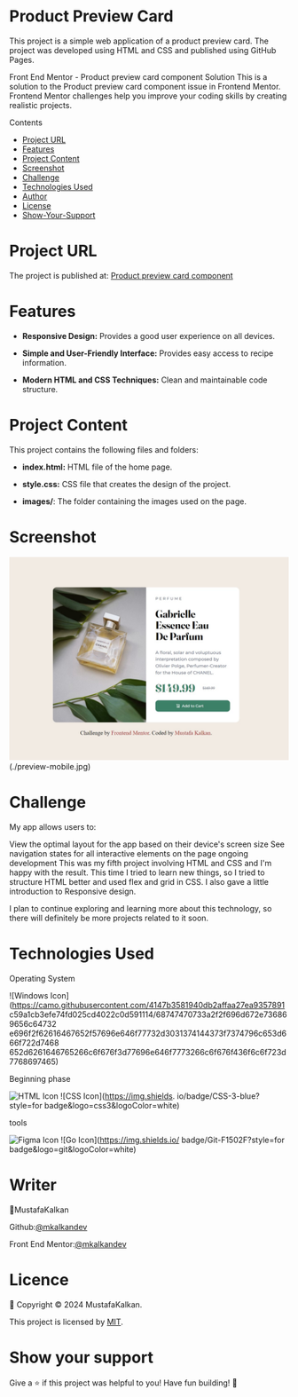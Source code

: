 # Product Preview Card

This project is a simple web application of a product preview card. The project was developed using HTML and CSS and published using GitHub Pages.

Front End Mentor - Product preview card component Solution
This is a solution to the Product preview card component issue in Frontend Mentor. Frontend Mentor challenges help you improve your coding skills by creating realistic projects.

Contents

- [Project URL](#project-urls)
- [Features](#features)
- [Project Content](#project-content)
- [Screenshot](#screenshot)
- [Challenge](#Challenge)
- [Technologies Used](#TechnologiesUsed)
- [Author](#author)
- [License](#license)
- [Show-Your-Support](#show-your-support)

# Project URL

The project is published at: [Product preview card component](https://mkalkandev.github.io/Product-preview-card-component/)

# Features

- **Responsive Design:** Provides a good user experience on all devices.
- **Simple and User-Friendly Interface:** Provides easy access to recipe information.

- **Modern HTML and CSS Techniques:** Clean and maintainable code structure.

# Project Content

This project contains the following files and folders:

- **index.html:** HTML file of the home page.

- **style.css:** CSS file that creates the design of the project.

- **images/**: The folder containing the images used on the page.

# Screenshot

![Project Image](./preview-desktop.jpg)
(./preview-mobile.jpg)

# Challenge

My app allows users to:

View the optimal layout for the app based on their device's screen size
See navigation states for all interactive elements on the page
ongoing development
This was my fifth project involving HTML and CSS and I'm happy with the result. This time I tried to learn new things, so I tried to structure HTML better and used flex and grid in CSS. I also gave a little introduction to Responsive design.

I plan to continue exploring and learning more about this technology, so there will definitely be more projects related to it soon.

# Technologies Used

Operating System

![Windows Icon](https://camo.githubusercontent.com/4147b3581940db2affaa27ea9357891 c59a1cb3efe74fd025cd4022c0d591114/68747470733a2f2f696d672e736869656c64732 e696f2f62616467652f57696e646f77732d3031374144373f7374796c653d666f722d7468 652d6261646765266c6f676f3d77696e646f7773266c6f676f436f6c6f723d7768697465)

Beginning phase

![HTML Icon](https://img.shields.io/badge/HTML-5-red?style=for-the-badge&logo=html5&logoColor=white) ![CSS Icon](https://img.shields. io/badge/CSS-3-blue?style=for badge&logo=css3&logoColor=white)

tools

![Figma Icon](https://img.shields.io/badge/Figma-8A019C?style=for-the-badge&logo=figma&logoColor=white) ![Go Icon](https://img.shields.io/ badge/Git-F1502F?style=for badge&logo=git&logoColor=white)



# Writer

👤MustafaKalkan

Github:<a href="https://github.com/mkalkandev/" target="_blank">@mkalkandev</a>

Front End Mentor:<a href="https://www.frontendmentor.io/profile/mkalkandev" target="_blank">@mkalkandev</a>

# Licence

📝 Copyright © 2024 MustafaKalkan.

This project is licensed by [MIT](./LICENSE).

# Show your support

Give a ⭐️ if this project was helpful to you! Have fun building! 🚀
